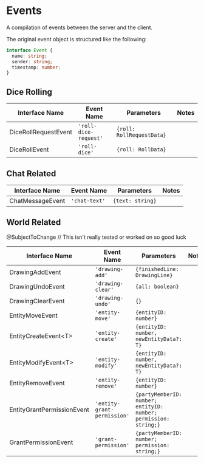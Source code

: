 # Events

A compilation of events between the server and the client.

The original event object is structured like the following:

```typescript
interface Event {
  name: string;
  sender: string;
  timestamp: number;
}
```

## Dice Rolling

| Interface Name       | Event Name            | Parameters                | Notes |
| -------------------- | --------------------- | ------------------------- | ----- |
| DiceRollRequestEvent | `'roll-dice-request'` | `{roll: RollRequestData}` |
| DiceRollEvent        | `'roll-dice'`         | `{roll: RollData}`        |

## Chat Related

| Interface Name   | Event Name    | Parameters       | Notes |
| ---------------- | ------------- | ---------------- | ----- |
| ChatMessageEvent | `'chat-text'` | `{text: string}` |

## World Related

@SubjectToChange // This isn't really tested or worked on so good luck

| Interface Name             | Event Name                  | Parameters                                                       | Notes |
| -------------------------- | --------------------------- | ---------------------------------------------------------------- | ----- |
| DrawingAddEvent            | `'drawing-add'`             | `{finishedLine: DrawingLine}`                                    |
| DrawingUndoEvent           | `'drawing-clear'`           | `{all: boolean}`                                                 |
| DrawingClearEvent          | `'drawing-undo'`            | `{}`                                                             |
| EntityMoveEvent            | `'entity-move'`             | `{entityID: number}`                                             |
| EntityCreateEvent&lt;T&gt; | `'entity-create'`           | `{entityID: number, newEntityData?: T}`                          |       |
| EntityModifyEvent&lt;T&gt; | `'entity-modify'`           | `{entityID: number, newEntityData?: T}`                          |       |
| EntityRemoveEvent          | `'entity-remove'`           | `{entityID: number}`                                             |
| EntityGrantPermissionEvent | `'entity-grant-permission'` | `{partyMemberID: number; entityID: number; permission: string;}` |
| GrantPermissionEvent       | `'grant-permission'`        | `{partyMemberID: number; permission: string;}`                   |
